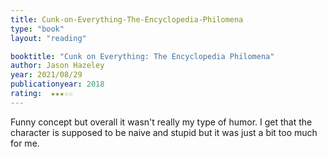 ```yaml
---
title: Cunk-on-Everything-The-Encyclopedia-Philomena
type: "book"
layout: "reading"

booktitle: "Cunk on Everything: The Encyclopedia Philomena"
author: Jason Hazeley
year: 2021/08/29
publicationyear: 2018
rating:  ★★★☆☆
---
```


Funny concept but overall it wasn't really my type of humor. I get that the character is supposed to be naive and stupid but it was just a bit too much for me.
